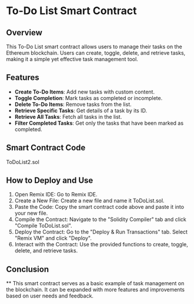 # To-Do List Smart Contract

## Overview

This To-Do List smart contract allows users to manage their tasks on the Ethereum blockchain. Users can create, toggle, delete, and retrieve tasks, making it a simple yet effective task management tool.

## Features

- **Create To-Do Items**: Add new tasks with custom content.
- **Toggle Completion**: Mark tasks as completed or incomplete.
- **Delete To-Do Items**: Remove tasks from the list.
- **Retrieve Specific Tasks**: Get details of a task by its ID.
- **Retrieve All Tasks**: Fetch all tasks in the list.
- **Filter Completed Tasks**: Get only the tasks that have been marked as completed.

## Smart Contract Code
ToDoList2.sol

## How to Deploy and Use
1. Open Remix IDE:
   Go to Remix IDE.
2. Create a New File:
   Create a new file and name it ToDoList.sol.
3. Paste the Code:
   Copy the smart contract code above and paste it into your new file.
4. Compile the Contract:
   Navigate to the "Solidity Compiler" tab and click "Compile ToDoList.sol".
5. Deploy the Contract:
   Go to the "Deploy & Run Transactions" tab.
   Select "Remix VM" and click "Deploy".
6. Interact with the Contract:
   Use the provided functions to create, toggle, delete, and retrieve tasks.

## Conclusion
** This smart contract serves as a basic example of task management on the blockchain. It can be expanded with more features and improvements based on user needs and feedback. 
